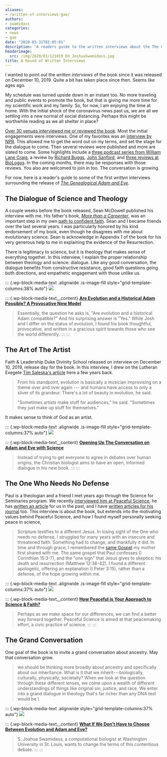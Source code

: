 ```yaml
---
aliases:
- /written-of-interviews-gae/
authors:
- swamidass
categories:
- news
- gae
date: "2020-03-31T02:05:01"
description: "A readers guide to the written interviews about the The Genealogical Adam and Eve: Christianity Today, Paul Louis Metzger, Sean McDowell, and Duke Divinity."
headerimage:
  src: /img/2020/03/121019_EH_JoshuaSwamidass.jpg
title: A Round of Written Interviews
---
```


I wanted to point out the *written* *interviews* of the book since it was released on December 10, 2019. Quite a bit has taken place since then. Seems like ages ago.

My schedule was turned upside down in an instant too. No more traveling and public events to promote the book, but that is giving me more time for my scientific work and my family. So, for now, I am enjoying the time at home. With the initial shock of the coronavirus news past us, we are all we settling into a new normal of social distancing. Perhaps this might be worthwhile reading as we all shelter in place?

[Over 30 venues interviewed me or reviewed the book](https://discourse.peacefulscience.org/t/press-on-the-genealogical-adam-and-eve/8570). Most the initial engagements were interviews. One of my favorites was an [interview by NPR](https://news.stlpublicradio.org/post/wash-us-dr-joshua-swamidass-builds-bridge-between-science-and-creation-myths-new-book#stream/0). This allowed me to get the word out on my terms, and set the stage for the dialogue to come. Then several reviews were published and more are slated to come. Some highlights include a [three podcast series from William Lane Craig](https://discourse.peacefulscience.org/t/wlc-three-part-podcast-on-the-gae-before-reading-the-book/9758), a review by [Richard Buggs](https://discourse.peacefulscience.org/t/richard-buggs-adam-and-eve-our-ghostly-ancestors/9782), [John Sanford](https://discourse.peacefulscience.org/t/sanford-and-carter-a-genealogical-adam-and-eve/9583), and [three reviews at BioLogos](https://discourse.peacefulscience.org/t/three-reviews-at-biologos/9994). In the coming months, there may be responses with those reviews. You also are welcomed to join in too. The conversation is growing.

For now, here is a reader's guide to some of the first *written* interviews surrounding the release of *[The Genealogical Adam and Eve](http://peacefulscience.org/genealogical-adam-eve)*.

## The Dialogue of Science and Theology

A couple weeks before the book released, Sean McDowell published his interview with me. His father's book, *[More than a Carpenter](https://www.amazon.com/dp/B002OFAY6O/tag=swamidass-20)*, was an important step in my own [path to confident faith](http://peacefulscience.org/swamidass-confident-faith.pdf). Sean and I became friends over the last several years. I was particularly honored by his kind endorsement of my book, even though he disagrees with me about evolutionary science. Sean is acknowledge in Appendix 1 of the book for his very generous help to me in explaining the evidence of the Resurrection.

There is legitimacy to science, but it is theology that makes sense of everything together. In this interview, I explain the proper relationship between theology and science: dialogue. Like any good conversation, the dialogue benefits from constructive resistance, good faith questions going both directions, and empathetic engagement with those unlike us.

::: {.wp-block-media-text .alignwide .is-image-fill style="grid-template-columns:38% auto"}
![](/img/2019/08/JoshMcDowell.jpeg)

::: {.wp-block-media-text__content}
[**Are Evolution and a Historical Adam Possible? A Provocative New Model**](https://seanmcdowell.org/blog/are-evolution-and-a-historical-adam-possible-a-provocative-model)

> Essentially, the question he asks is, "Are evolution and a historical Adam compatible?" And his surprising answer is "Yes." While Josh and I differ on the status of evolution, I found his book thoughtful, provocative, and written in a gracious spirit towards those who see the world differently.
:::
:::

## The Art of The Artist

Faith & Leadership Duke Divinity School released on interview on December 10, 2019, release day for the book. In this interview, I drew on the Lutheran Exegete [Tim Saleska's article](https://peacefulscience.org/lutherans-artistic-tree/) here a few years back.

> From his standpoint, evolution is basically a musician improvising on a theme over and over again --- and humans have access to only a sliver of its grandeur. There's a lot of beauty in evolution, he said.
>
> "Sometimes artists make stuff for audiences," he said. "Sometimes they just make up stuff for themselves."

It makes sense to think of God as an artist.

::: {.wp-block-media-text .alignwide .is-image-fill style="grid-template-columns:37% auto"}
![](/img/2020/01/FL_logo_700.jpg)

::: {.wp-block-media-text__content}
**[Opening Up The Conversation on A](https://faithandleadership.com/joshua-swamidass-opening-conversation-about-adam-and-eve-science)[dam and Eve with Scienc](https://seanmcdowell.org/blog/are-evolution-and-a-historical-adam-possible-a-provocative-model)**[**e**](https://seanmcdowell.org/blog/are-evolution-and-a-historical-adam-possible-a-provocative-model)

> Instead of trying to get everyone to agree in debates over human origins, the Christian biologist aims to have an open, informed dialogue in his new book.
:::
:::

## The One Who Needs No Defense

Paul is a theologian and a friend I met years ago through the Science for Seminaries program. We recently [interviewed him at Peaceful Science](https://peacefulscience.org/metzger-new-wine-new-wineskins/), he has [written an article](https://peacefulscience.org/the-barthian-tree/) for us in the past, and I have [written articles for his journal](https://peacefulscience.org/narnians-martians-neanderthals/) too. This interview is about the book, but extends into the motivating values behind Peaceful Science, and how I found myself personally seeking peace in science,

> Scripture testifies to a different Jesus. In losing sight of the One who needs no defense, I struggled for many years with an insecure and threatened faith. Something had to change, and thankfully it did. In time and through grace, I remembered the [same Gospel](https://peacefulscience.org/confident-faith-science-3/) my mother first shared with me. The same gospel that Paul confesses (I Corinthian 15:3-7), and the "one sign" that Jesus gives to skeptics: his death and resurrection (Matthew 12:38-42). I found a different apologetic, offering an explanation (I Peter 3:15), rather than a defense, of the hope growing within me.

::: {.wp-block-media-text .alignwide .is-image-fill style="grid-template-columns:37% auto"}
![](/img/2016/06/paul-metzger-multnomah.jpg)

::: {.wp-block-media-text__content}
[**How Peaceful is Your Approach to Science & Faith?**](https://www.patheos.com/blogs/uncommongodcommongood/2020/01/how-peaceful-is-your-approach-to-science-faith-an-interview-with-s-joshua-swamidass/)

> Perhaps as we make space for our differences, we can find a better way forward together. Peaceful Science is aimed at that peacemaking effort, a civic practice of science.
:::
:::

## The Grand Conversation

One goal of the book is to invite a grand conversation about ancestry. May that conversation grow.

> we should be thinking more broadly about ancestry and specifically about our inheritance. What is it that we inherit---biologically, culturally, physically, societally? When we look at the question through these different lenses, we come upon a wealth of different understandings of things like original sin, justice, and race. We enter into a grand dialogue in theology that's far richer than any DNA test would be.\

::: {.wp-block-media-text .alignwide style="grid-template-columns:37% auto"}
![](/img/2020/01/ctlogo.jpg)

::: {.wp-block-media-text__content}
[**What If We Don't Have to Choose Between Evolution and Adam and Eve?**](https://www.christianitytoday.com/ct/2020/january-web-only/genealogical-adam-eve-evolution-joshua-swamidass.html)

> S. Joshua Swamidass, a computational biologist at Washington University in St. Louis, wants to change the terms of this contentious debate.
:::
:::
